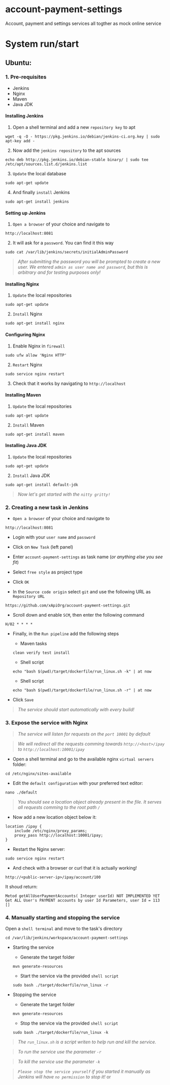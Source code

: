 # account-payment-settings
Account, payment and settings services all togther as mock online service

# System run/start

## Ubuntu:

### 1. Pre-requisites
- Jenkins
- Nginx
- Maven
- Java JDK

#### Installing Jenkins

1. Open a shell terminal and add a new `repository key` to apt
```
wget -q -O - https://pkg.jenkins.io/debian/jenkins-ci.org.key | sudo apt-key add - 
```

2. Now add the `jenkins repository` to the apt sources
```
echo deb http://pkg.jenkins.io/debian-stable binary/ | sudo tee /etc/apt/sources.list.d/jenkins.list
```

3. `Update` the local database
```
sudo apt-get update
```

4. And finally `install` Jenkins
```
sudo apt-get install jenkins
```

#### Setting up Jenkins

1. `Open a browser` of your choice and navigate to
```
http://localhost:8081
```

2. It will ask for a `password`. You can find it this way
```
sudo cat /var/lib/jenkins/secrets/initialAdminPassword
```

>_After submitting the password you will be prompted to create a new user. We entered `admin as user name and password`, but this is arbitrary and for testing purposes only!_

#### Installing Nginx

1. `Update` the local repositories
```
sudo apt-get update
```

2. `Install` Nginx
```
sudo apt-get install nginx
```

#### Configuring Nginx

1. Enable Nginx in `firewall`
```
sudo ufw allow 'Nginx HTTP'
```

2. `Restart` Nginx
```
sudo service nginx restart
```

3. Check that it works by navigating to `http://localhost`

#### Installing Maven

1. `Update` the local repositories
```
sudo apt-get update
```

2. `Install` Maven
```
sudo apt-get install maven
```

#### Installing Java JDK

1. `Update` the local repositories
```
sudo apt-get update
```

2. `Install` Java JDK
```
sudo apt-get install default-jdk
```

>_Now let's get started with the `nitty gritty!`_

### 2. Creating a new task in Jenkins

- `Open a browser` of your choice and navigate to
```
http://localhost:8081
```

- Login with your `user name` and `password`

- Click on `New Task` (left panel)

- Enter `account-payment-settings` as task name (_or anything else you see fit_)

- Select `free style` as project type

- Click `OK`

- In the `Source code origin` select `git` and use the following URL as `Repository URL`
```
https://github.com/xApiOrg/account-payment-settings.git
```

- Scroll down and enable `SCM`, then enter the following command
```
H/02 * * * *
```

- Finally, in the `Run pipeline` add the following steps

	- Maven tasks
	```
	clean verify test install
	```
	
	- Shell script
	```
	echo "bash $(pwd)/target/dockerfile/run_linux.sh -k" | at now
	```
	
	- Shell script
	```
	echo "bash $(pwd)/target/dockerfile/run_linux.sh -r" | at now
	```
	
- Click `Save`

>_The service should start automatically with every build!_

### 3. Expose the service with Nginx

>_The service will listen for requests on the `port 10001` by default_

>_We will redirect all the requests comming towards `http://<host>/ipay` to `http://localhost:10001/ipay`_ 

- Open a shell terminal and go to the available nginx `virtual servers` folder:
```
cd /etc/nginx/sites-available
```

- Edit the `default configuration` with your preferred text editor:
```
nano ./default
```

>_You should see a location object already present in the file.
It serves all requests comming to the root path `/`_

- Now add a new location object below it:
```
location /ipay {
	include /etc/nginx/proxy_params;
	proxy_pass http://localhost:10001/ipay;
}
```

- Restart the Nginx server:
```
sudo service nginx restart
```

- And check with a browser or curl that it is actually working!
```
http://<public-server-ip>/ipay/account/100
```
It shoud return:
```
Metod getAllUserPaymentAccounts( Integer userId) NOT IMPLEMENTED YET Get ALL User's PAYMENT accounts by user Id Parameters, user Id = 113 []
```

### 4. Manually starting and stopping the service

Open a `shell terminal` and move to the task's directory
```
cd /var/lib/jenkins/workspace/account-payment-settings
```

- Starting the service

	- Generate the target folder
	```
	mvn generate-resources
	```

	- Start the service via the provided `shell script`
	```
	sudo bash ./target/dockerfile/run_linux -r
	```

- Stopping the service

	- Generate the target folder
	```
	mvn generate-resources
	```

	- Stop the service via the provided `shell script`
	```
	sudo bash ./target/dockerfile/run_linux -k
	```
>_The `run_linux.sh` is a script writen to help run and kill the service._

>_To run the service use the parameter `-r`_

>_To kill the service use the parameter `-k`_

>_`Please stop the service yourself` if you started it manually as Jenkins will have `no permission` to stop it!_
							or 
